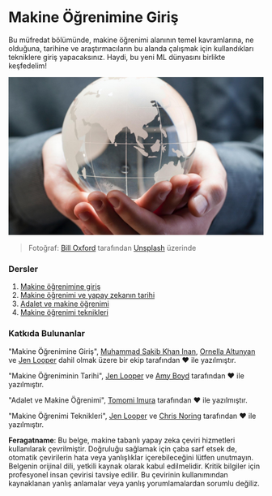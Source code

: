 # Makine Öğrenimine Giriş

Bu müfredat bölümünde, makine öğrenimi alanının temel kavramlarına, ne olduğuna, tarihine ve araştırmacıların bu alanda çalışmak için kullandıkları tekniklere giriş yapacaksınız. Haydi, bu yeni ML dünyasını birlikte keşfedelim!

![dünya](../../../translated_images/globe.59f26379ceb40428672b4d9a568044618a2bf6292ecd53a5c481b90e3fa805eb.tr.jpg)
> Fotoğraf: <a href="https://unsplash.com/@bill_oxford?utm_source=unsplash&utm_medium=referral&utm_content=creditCopyText">Bill Oxford</a> tarafından <a href="https://unsplash.com/s/photos/globe?utm_source=unsplash&utm_medium=referral&utm_content=creditCopyText">Unsplash</a> üzerinde
  
### Dersler

1. [Makine öğrenimine giriş](1-intro-to-ML/README.md)
1. [Makine öğrenimi ve yapay zekanın tarihi](2-history-of-ML/README.md)
1. [Adalet ve makine öğrenimi](3-fairness/README.md)
1. [Makine öğrenimi teknikleri](4-techniques-of-ML/README.md)
### Katkıda Bulunanlar

"Makine Öğrenimine Giriş", [Muhammad Sakib Khan Inan](https://twitter.com/Sakibinan), [Ornella Altunyan](https://twitter.com/ornelladotcom) ve [Jen Looper](https://twitter.com/jenlooper) dahil olmak üzere bir ekip tarafından ♥️ ile yazılmıştır.

"Makine Öğreniminin Tarihi", [Jen Looper](https://twitter.com/jenlooper) ve [Amy Boyd](https://twitter.com/AmyKateNicho) tarafından ♥️ ile yazılmıştır.

"Adalet ve Makine Öğrenimi", [Tomomi Imura](https://twitter.com/girliemac) tarafından ♥️ ile yazılmıştır.

"Makine Öğrenimi Teknikleri", [Jen Looper](https://twitter.com/jenlooper) ve [Chris Noring](https://twitter.com/softchris) tarafından ♥️ ile yazılmıştır.

**Feragatname**:
Bu belge, makine tabanlı yapay zeka çeviri hizmetleri kullanılarak çevrilmiştir. Doğruluğu sağlamak için çaba sarf etsek de, otomatik çevirilerin hata veya yanlışlıklar içerebileceğini lütfen unutmayın. Belgenin orijinal dili, yetkili kaynak olarak kabul edilmelidir. Kritik bilgiler için profesyonel insan çevirisi tavsiye edilir. Bu çevirinin kullanımından kaynaklanan yanlış anlamalar veya yanlış yorumlamalardan sorumlu değiliz.